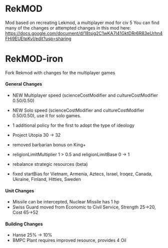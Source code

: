 # RekMOD
Mod based on recreating Lekmod, a multiplayer mod for civ 5
You can find many of the changes or attempted changes in this mod here:
https://docs.google.com/document/d/18tsjg2C1wKA7I41GktDRr6R83eUrhn4FHi9EUEtpKvI/edit?usp=sharing

# RekMOD-iron
Fork Rekmod with changes for the multiplayer games

#### General Changes
- NEW Multiplayer speed (scienceCostModifier and cultureCostModifier 0.50/0.50)
- NEW Solo speed (scienceCostModifier and cultureCostModifier 0.50/0.50), use it for solo games.

- 1 additional policy for the first to adopt the type of ideology
- Project Utopia 30 -> 32
- removed barbarian bonus on King+
- religionLimitMultiplier 1 > 0.5 and religionLimitBase 0 -> 1
- rebalance strategic resources (beta)
- fixed startBias for Vietnam, Armenia, Aztecs, Israel, Iroqez, Canada, Ukraine, Finland, Hitties, Sweden

#### Unit Changes
- Missile can be intercepted, Nuclear Missile has 1 hp
- Swiss Guard moved from Economic to Civil Service, Strength 25->20, Cost 65->52

#### Building Changes
- Hanse 25% -> 10%
- BMPC Plant requires improved resource, provides 4 Oil

